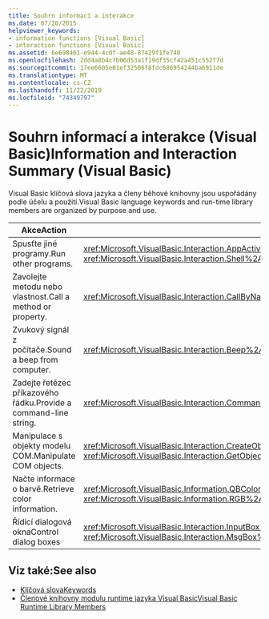 ```yaml
---
title: Souhrn informací a interakce
ms.date: 07/20/2015
helpviewer_keywords:
- information functions [Visual Basic]
- interaction functions [Visual Basic]
ms.assetid: 6e698461-e944-4c0f-ae48-87429f1fe740
ms.openlocfilehash: 2dd4a8b4c7b06d53a1f19df35cf42a451c552f7d
ms.sourcegitcommit: 17ee6605e01ef32506f8fdc686954244ba6911de
ms.translationtype: MT
ms.contentlocale: cs-CZ
ms.lasthandoff: 11/22/2019
ms.locfileid: "74349797"
---
```

# <a name="information-and-interaction-summary-visual-basic"></a><span data-ttu-id="2f8d7-102">Souhrn informací a interakce (Visual Basic)</span><span class="sxs-lookup"><span data-stu-id="2f8d7-102">Information and Interaction Summary (Visual Basic)</span></span>
<span data-ttu-id="2f8d7-103">Visual Basic klíčová slova jazyka a členy běhové knihovny jsou uspořádány podle účelu a použití.</span><span class="sxs-lookup"><span data-stu-id="2f8d7-103">Visual Basic language keywords and run-time library members are organized by purpose and use.</span></span>  
  
|<span data-ttu-id="2f8d7-104">Akce</span><span class="sxs-lookup"><span data-stu-id="2f8d7-104">Action</span></span>|<span data-ttu-id="2f8d7-105">Prvek jazyka</span><span class="sxs-lookup"><span data-stu-id="2f8d7-105">Language element</span></span>|  
|------------|----------------------|  
|<span data-ttu-id="2f8d7-106">Spusťte jiné programy.</span><span class="sxs-lookup"><span data-stu-id="2f8d7-106">Run other programs.</span></span>|<span data-ttu-id="2f8d7-107"><xref:Microsoft.VisualBasic.Interaction.AppActivate%2A><xref:Microsoft.VisualBasic.Interaction.Shell%2A></span><span class="sxs-lookup"><span data-stu-id="2f8d7-107"><xref:Microsoft.VisualBasic.Interaction.AppActivate%2A>, <xref:Microsoft.VisualBasic.Interaction.Shell%2A></span></span>|  
|<span data-ttu-id="2f8d7-108">Zavolejte metodu nebo vlastnost.</span><span class="sxs-lookup"><span data-stu-id="2f8d7-108">Call a method or property.</span></span>|<xref:Microsoft.VisualBasic.Interaction.CallByName%2A>|  
|<span data-ttu-id="2f8d7-109">Zvukový signál z počítače.</span><span class="sxs-lookup"><span data-stu-id="2f8d7-109">Sound a beep from computer.</span></span>|<xref:Microsoft.VisualBasic.Interaction.Beep%2A>|  
|<span data-ttu-id="2f8d7-110">Zadejte řetězec příkazového řádku.</span><span class="sxs-lookup"><span data-stu-id="2f8d7-110">Provide a command-line string.</span></span>|<xref:Microsoft.VisualBasic.Interaction.Command%2A>|  
|<span data-ttu-id="2f8d7-111">Manipulace s objekty modelu COM.</span><span class="sxs-lookup"><span data-stu-id="2f8d7-111">Manipulate COM objects.</span></span>|<span data-ttu-id="2f8d7-112"><xref:Microsoft.VisualBasic.Interaction.CreateObject%2A><xref:Microsoft.VisualBasic.Interaction.GetObject%2A></span><span class="sxs-lookup"><span data-stu-id="2f8d7-112"><xref:Microsoft.VisualBasic.Interaction.CreateObject%2A>, <xref:Microsoft.VisualBasic.Interaction.GetObject%2A></span></span>|  
|<span data-ttu-id="2f8d7-113">Načte informace o barvě.</span><span class="sxs-lookup"><span data-stu-id="2f8d7-113">Retrieve color information.</span></span>|<span data-ttu-id="2f8d7-114"><xref:Microsoft.VisualBasic.Information.QBColor%2A><xref:Microsoft.VisualBasic.Information.RGB%2A></span><span class="sxs-lookup"><span data-stu-id="2f8d7-114"><xref:Microsoft.VisualBasic.Information.QBColor%2A>, <xref:Microsoft.VisualBasic.Information.RGB%2A></span></span>|  
|<span data-ttu-id="2f8d7-115">Řídicí dialogová okna</span><span class="sxs-lookup"><span data-stu-id="2f8d7-115">Control dialog boxes</span></span>|<span data-ttu-id="2f8d7-116"><xref:Microsoft.VisualBasic.Interaction.InputBox%2A><xref:Microsoft.VisualBasic.Interaction.MsgBox%2A></span><span class="sxs-lookup"><span data-stu-id="2f8d7-116"><xref:Microsoft.VisualBasic.Interaction.InputBox%2A>, <xref:Microsoft.VisualBasic.Interaction.MsgBox%2A></span></span>|  
  
## <a name="see-also"></a><span data-ttu-id="2f8d7-117">Viz také:</span><span class="sxs-lookup"><span data-stu-id="2f8d7-117">See also</span></span>

- [<span data-ttu-id="2f8d7-118">Klíčová slova</span><span class="sxs-lookup"><span data-stu-id="2f8d7-118">Keywords</span></span>](../../../visual-basic/language-reference/keywords/index.md)
- [<span data-ttu-id="2f8d7-119">Členové knihovny modulu runtime jazyka Visual Basic</span><span class="sxs-lookup"><span data-stu-id="2f8d7-119">Visual Basic Runtime Library Members</span></span>](../../../visual-basic/language-reference/runtime-library-members.md)
